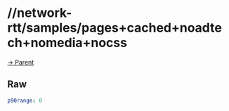 
# //network-rtt/samples/pages+cached+noadtech+nomedia+nocss

[→ Parent](../..)


## Raw


```yaml
p90range: 0

```

